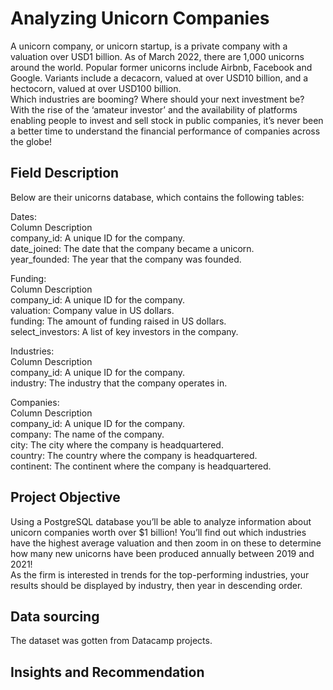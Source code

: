 # Analyzing Unicorn Companies
A unicorn company, or unicorn startup, is a private company with a valuation over USD1 billion. As of March 2022, there are 1,000 unicorns around the world.
Popular former unicorns include Airbnb, Facebook and Google. Variants include a decacorn, valued at over USD10 billion, and a hectocorn, valued at over USD100 billion.<br />
Which industries are booming? Where should your next investment be? With the rise of the ‘amateur investor’ and the availability of platforms enabling people to invest and sell stock in public companies, it’s never been a better time to understand the financial performance of companies across the globe!

## Field Description
Below are their unicorns database, which contains the following tables:

Dates:<br />
Column	Description<br />
company_id:	A unique ID for the company.<br />
date_joined:	The date that the company became a unicorn.<br />
year_founded:	The year that the company was founded.<br />

Funding:<br />
Column	Description<br />
company_id:	A unique ID for the company.<br />
valuation:	Company value in US dollars.<br />
funding:	The amount of funding raised in US dollars.<br />
select_investors:	A list of key investors in the company.<br />

Industries:<br />
Column	Description<br />
company_id:	A unique ID for the company.<br />
industry:	The industry that the company operates in.<br />

Companies:<br />
Column	Description<br />
company_id:	A unique ID for the company.<br />
company:	The name of the company.<br />
city:	The city where the company is headquartered.<br />
country:	The country where the company is headquartered.<br />
continent:	The continent where the company is headquartered.<br />

## Project Objective
Using a PostgreSQL database you’ll be able to analyze information about unicorn companies worth over $1 billion! You’ll find out which industries have the highest average valuation and then zoom in on these to determine how many new unicorns have been produced annually between 2019 and 2021!<br />
As the firm is interested in trends for the top-performing industries, your results should be displayed by industry, then year in descending order.

## Data sourcing
The dataset was gotten from Datacamp projects.

## Insights and Recommendation
